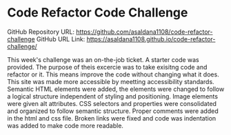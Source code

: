 # Code Refactor Code Challenge
GitHub Repository URL: https://github.com/asaldana1108/code-refactor-challenge
GitHub URL Link: https://asaldana1108.github.io/code-refactor-challenge/

This week's challenge was an on-the-job ticket. A starter code was provided. The purpose of theis excercie
was to take exisitng code and refactor or it. This means improve the code without changing what it does. 
This site was made more accessible by meetting accessibility standards. Semantic HTML elements were added, the elements
were changed to follow a logical structure independent of styling and positioning. Image elements were given alt attributes. CSS selectors and properties were consolidated and organized to follow semantic structure. Proper comments were
added in the html and css file. Broken links were fixed and code was indentation was added to make code more readable. 
